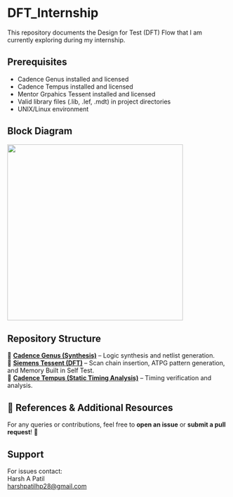 # DFT_Internship

This repository documents the Design for Test (DFT) Flow that I am currently exploring during my internship.


## Prerequisites
- Cadence Genus installed and licensed
- Cadence Tempus installed and licensed
- Mentor Grpahics Tessent installed and licensed
- Valid library files (.lib, .lef, .mdt) in project directories
- UNIX/Linux environment

 ## Block Diagram
<img src="https://github.com/user-attachments/assets/4823bd0b-0cf2-4a25-a1a2-c04600dbcc0b" height="400">




## **Repository Structure** 

🔹 **[Cadence Genus (Synthesis)](https://github.com/Harsh-patil28/DFT_Internship/tree/main/Cadence_Genus)** – Logic synthesis and netlist generation.  
🔹 **[Siemens Tessent (DFT)](https://github.com/Harsh-patil28/DFT_Internship/tree/main/Siemens_Tessent)** – Scan chain insertion, ATPG pattern generation, and Memory Built in Self Test.  
🔹 **[Cadence Tempus (Static Timing Analysis)](https://github.com/Harsh-patil28/DFT_Internship/tree/main/Cadence_Tempus)** – Timing verification and analysis.  

## **📖 References & Additional Resources**  


For any queries or contributions, feel free to **open an issue** or **submit a pull request**! 🚀

## Support
For issues contact: <br>Harsh A Patil <br>harshpatilhp28@gmail.com <br>
